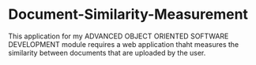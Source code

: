 # Document-Similarity-Measurement

This application for my ADVANCED OBJECT ORIENTED SOFTWARE DEVELOPMENT module requires a web application thaht measures the similarity between documents that are uploaded by the user.
